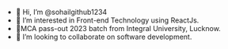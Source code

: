 - 👋 Hi, I’m @sohailgithub1234
- 👀 I’m interested in Front-end Technology using ReactJs.
- 🌱MCA pass-out 2023 batch from Integral University, Lucknow.
- 💞️ I’m looking to collaborate on software development.

<!---
sohailgithub1234/sohailgithub1234 is a ✨ special ✨ repository because its `README.md` (this file) appears on your GitHub profile.
You can click the Preview link to take a look at your changes.
--->
